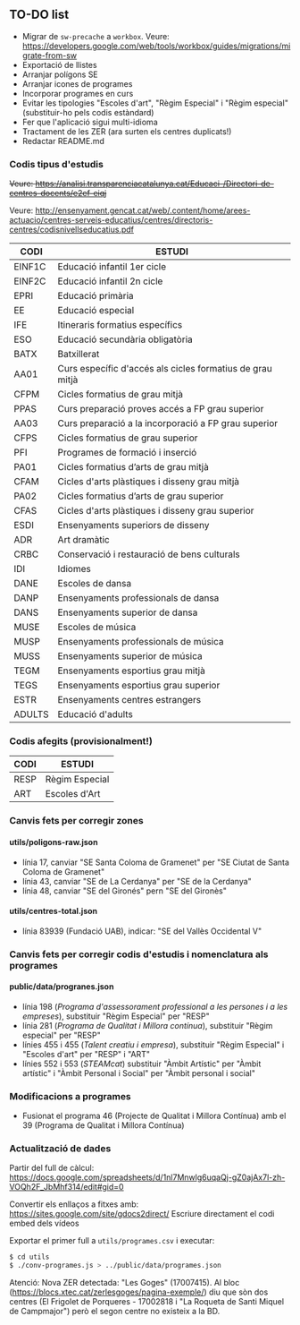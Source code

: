 ## TO-DO list

- Migrar de `sw-precache` a `workbox`. Veure: https://developers.google.com/web/tools/workbox/guides/migrations/migrate-from-sw
- Exportació de llistes
- Arranjar polígons SE
- Arranjar icones de programes
- Incorporar programes en curs
- Evitar les tipologies "Escoles d'art", "Règim Especial" i "Règim especial" (substituir-ho pels codis estàndard)
- Fer que l'aplicació sigui multi-idioma
- Tractament de les ZER (ara surten els centres duplicats!)
- Redactar README.md

### Codis tipus d'estudis

~~Veure: https://analisi.transparenciacatalunya.cat/Educaci-/Directori-de-centres-docents/e2ef-eiqj~~

Veure: http://ensenyament.gencat.cat/web/.content/home/arees-actuacio/centres-serveis-educatius/centres/directoris-centres/codisnivellseducatius.pdf


| CODI   | ESTUDI                                                     |
| ------ | ---------------------------------------------------------- |
| EINF1C | Educació infantil 1er cicle                                |
| EINF2C | Educació infantil 2n cicle                                 |
| EPRI   | Educació primària                                          |
| EE     | Educació especial                                          |
| IFE    | Itineraris formatius específics                            |
| ESO    | Educació secundària obligatòria                            |
| BATX   | Batxillerat                                                |
| AA01   | Curs específic d'accés als cicles formatius de grau mitjà  |
| CFPM   | Cicles formatius de grau mitjà                             |
| PPAS   | Curs preparació proves accés a FP grau superior            |
| AA03   | Curs preparació a la incorporació a FP grau superior       |
| CFPS   | Cicles formatius de grau superior                          |
| PFI    | Programes de formació i inserció                           |
| PA01   | Cicles formatius d’arts de grau mitjà                      |
| CFAM   | Cicles d'arts plàstiques i disseny grau mitjà              |
| PA02   | Cicles formatius d’arts de grau superior                   |
| CFAS   | Cicles d'arts plàstiques i disseny grau superior           |
| ESDI   | Ensenyaments superiors de disseny                          |
| ADR    | Art dramàtic                                               |
| CRBC   | Conservació i restauració de bens culturals                |
| IDI    | Idiomes                                                    |
| DANE   | Escoles de dansa                                           |
| DANP   | Ensenyaments professionals de dansa                        |
| DANS   | Ensenyaments superior de dansa                             |
| MUSE   | Escoles de música                                          |
| MUSP   | Ensenyaments professionals de música                       |
| MUSS   | Ensenyaments superior de música                            |
| TEGM   | Ensenyaments esportius grau mitjà                          |
| TEGS   | Ensenyaments esportius grau superior                       |
| ESTR   | Ensenyaments centres estrangers                            |
| ADULTS | Educació d'adults                                          |

### Codis afegits (provisionalment!)

| CODI   | ESTUDI                                                     |
| ------ | ---------------------------------------------------------- |
| RESP   | Règim Especial                                             |
| ART    | Escoles d'Art                                              |


### Canvis fets per corregir zones

#### utils/poligons-raw.json
- línia 17, canviar "SE Santa Coloma de Gramenet" per "SE Ciutat de Santa Coloma de Gramenet"
- línia 43, canviar "SE de La Cerdanya" per "SE de la Cerdanya"
- línia 48, canviar "SE del Gironés" pern "SE del Gironès"

#### utils/centres-total.json
- línia 83939 (Fundació UAB), indicar: "SE del Vallès Occidental V"

### Canvis fets per corregir codis d'estudis i nomenclatura als programes

#### public/data/progranes.json
- línia 198 (_Programa d'assessorament professional a les persones i a les empreses_), substituir "Règim Especial" per "RESP"
- línia 281 (_Programa de Qualitat i Millora contínua_), substituir "Règim especial" per "RESP"
- línies 455 i 455 (_Talent creatiu i empresa_), substituir "Règim Especial" i "Escoles d'art" per "RESP" i "ART"
- línies 552 i 553 (_STEAMcat_) substituir "Àmbit Artístic" per "Àmbit artístic" i "Àmbit Personal i Social" per "Àmbit personal i social"

### Modificacions a programes
- Fusionat el programa 46 (Projecte de Qualitat i Millora Contínua) amb el 39 (Programa de Qualitat i Millora Contínua)

### Actualització de dades
Partir del full de càlcul:
https://docs.google.com/spreadsheets/d/1nl7Mnwlg6uqaQj-gZ0ajAx7l-zh-VOQh2F_JbMhf314/edit#gid=0

Convertir els enllaços a fitxes amb: https://sites.google.com/site/gdocs2direct/
Escriure directament el codi embed dels vídeos

Exportar el primer full a `utils/programes.csv` i executar:

```bash
$ cd utils
$ ./conv-programes.js > ../public/data/programes.json
```

Atenció: Nova ZER detectada: "Les Goges" (17007415). Al bloc (https://blocs.xtec.cat/zerlesgoges/pagina-exemple/) diu que sòn dos centres (El Frigolet de Porqueres - 17002818 i "La Roqueta de Santi Miquel de Campmajor") però el segon centre no existeix a la BD.
